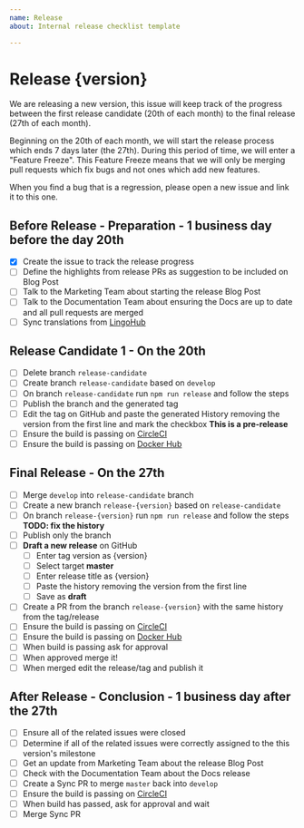 ```yaml
---
name: Release
about: Internal release checklist template

---
```


# Release {version}
We are releasing a new version, this issue will keep track of the progress between the first release candidate (20th of each month) to the final release (27th of each month).

Beginning on the 20th of each month, we will start the release process which ends 7 days later (the 27th). During this period of time, we will enter a "Feature Freeze". This Feature Freeze means that we will only be merging pull requests which fix bugs and not ones which add new features.

When you find a bug that is a regression, please open a new issue and link it to this one.


## Before Release - Preparation - 1 business day before the day 20th
- [x] Create the issue to track the release progress
- [ ] Define the highlights from release PRs as suggestion to be included on Blog Post <!-- link to the website's issue -->
- [ ] Talk to the Marketing Team about starting the release Blog Post
- [ ] Talk to the Documentation Team about ensuring the Docs are up to date and all pull requests are merged
- [ ] Sync translations from [LingoHub](https://translate.lingohub.com/rocketchat/rocket-dot-chat/dashboard)

## Release Candidate 1 - On the 20th
- [ ] Delete branch `release-candidate`
- [ ] Create branch `release-candidate` based on `develop`
- [ ] On branch `release-candidate` run `npm run release` and follow the steps
- [ ] Publish the branch and the generated tag
- [ ] Edit the tag on GitHub and paste the generated History removing the version from the first line and mark the checkbox **This is a pre-release**
- [ ] Ensure the build is passing on [CircleCI](https://circleci.com/gh/RocketChat/Rocket.Chat)
- [ ] Ensure the build is passing on [Docker Hub](https://hub.docker.com/r/rocketchat/rocket.chat/builds/)

<!-- Copy following block for next release candidates
## Release Candidate {release-candidate-version}
- [ ] Merge `develop` into `release-candidate` branch
- [ ] On branch `release-candidate` run `npm run release` and follow the steps
- [ ] Publish the branch and the generated tag
- [ ] Edit the tag on GitHub and paste the generated History removing the version from the first line and mark the checkbox **This is a pre-release**
- [ ] Ensure the build is passing on [CircleCI](https://circleci.com/gh/RocketChat/Rocket.Chat)
- [ ] Ensure the build is passing on [Docker Hub](https://hub.docker.com/r/rocketchat/rocket.chat/builds/)
-->

## Final Release - On the 27th
- [ ] Merge `develop` into `release-candidate` branch
- [ ] Create a new branch `release-{version}` based on `release-candidate`
- [ ] On branch `release-{version}` run `npm run release` and follow the steps **TODO: fix the history**
- [ ] Publish only the branch
- [ ] **Draft a new release** on GitHub
  - [ ] Enter tag version as {version}
  - [ ] Select target **master**
  - [ ] Enter release title as {version}
  - [ ] Paste the history removing the version from the first line
  - [ ] Save as **draft**
- [ ] Create a PR from the branch `release-{version}` with the same history from the tag/release
- [ ] Ensure the build is passing on [CircleCI](https://circleci.com/gh/RocketChat/Rocket.Chat)
- [ ] Ensure the build is passing on [Docker Hub](https://hub.docker.com/r/rocketchat/rocket.chat/builds/)
- [ ] When build is passing ask for approval
- [ ] When approved merge it!
- [ ] When merged edit the release/tag and publish it

## After Release - Conclusion - 1 business day after the 27th
- [ ] Ensure all of the related issues were closed
- [ ] Determine if all of the related issues were correctly assigned to the this version's milestone
- [ ] Get an update from Marketing Team about the release Blog Post
- [ ] Check with the Documentation Team about the Docs release
- [ ] Create a Sync PR to merge `master` back into `develop`
- [ ] Ensure the build is passing on [CircleCI](https://circleci.com/gh/RocketChat/Rocket.Chat)
- [ ] When build has passed, ask for approval and wait
- [ ] Merge Sync PR
